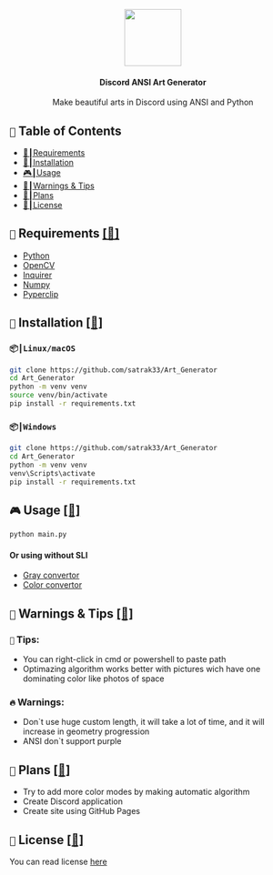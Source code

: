 <p align="center">
    <img style="width: 100px; height: auto;" src="https://github.com/user-attachments/assets/76031be2-f446-4a19-a61c-b1fe8de98ea8">
</p>
<h4 align="center">
    Discord ANSI Art Generator
</h4>
<p align="center">
    Make beautiful arts in Discord using ANSI and Python
</p>

## `🔱` Table of Contents

- [🥽┃Requirements](#requirements)
- [🔮┃Installation](#installation)
- [🎮┃Usage](#usage)
- [🚧┃Warnings & Tips](#warnings-&-tips)
- [🌠┃Plans](#plans)
- [📝┃License](#license)

## `🥽` Requirements [[🔱]](#table-of-contents)

- [Python](https://www.python.org/)
- [OpenCV](https://pypi.org/project/opencv-python/)
- [Inquirer](https://pypi.org/project/inquirer/)
- [Numpy](https://pypi.org/project/numpy/)
- [Pyperclip](https://pypi.org/project/pyperclip/)

## `🔮` Installation [[🔱]](#table-of-contents)

### `📦┃Linux/macOS`
```bash
git clone https://github.com/satrak33/Art_Generator
cd Art_Generator
python -m venv venv
source venv/bin/activate
pip install -r requirements.txt
```

### `📦┃Windows`
```bash
git clone https://github.com/satrak33/Art_Generator
cd Art_Generator
python -m venv venv
venv\Scripts\activate
pip install -r requirements.txt
```

## `🎮` Usage [[🔱]](#table-of-contents)
```bash
python main.py
```
#### Or using without SLI
- [Gray convertor](./converters/gray.py)
- [Color convertor](./converters/color.py)

## `🚧` Warnings & Tips [[🔱]](#table-of-contents)
### `🎈` Tips:
- You can right-click in cmd or powershell to paste path
- Optimazing algorithm works better with pictures wich have one dominating color like photos of space

### `🔥` Warnings:
- Don`t use huge custom length, it will take a lot of time, and it will increase in geometry progression
- ANSI don`t support purple

## `🌠` Plans [[🔱]](#table-of-contents)
- Try to add more color modes by making automatic algorithm
- Create Discord application 
- Create site using GitHub Pages

## `📝` License [[🔱]](#table-of-contents)
You can read license [here](./LICENSE) 